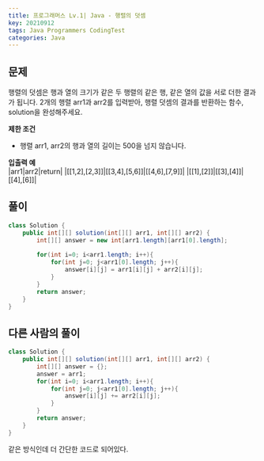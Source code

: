 ```yaml
---
title: 프로그래머스 Lv.1| Java - 행렬의 덧셈
key: 20210912
tags: Java Programmers CodingTest
categories: Java
---
```


## 문제

행렬의 덧셈은 행과 열의 크기가 같은 두 행렬의 같은 행, 같은 열의 값을 서로 더한 결과가 됩니다. 2개의 행렬 arr1과 arr2를 입력받아, 행렬 덧셈의 결과를 반환하는 함수, solution을 완성해주세요.    

**제한 조건**  
* 행렬 arr1, arr2의 행과 열의 길이는 500을 넘지 않습니다.  

**입출력 예**  
|arr1|arr2|return|
|[[1,2],[2,3]]|[[3,4],[5,6]]|[[4,6],[7,9]]|
|[[1],[2]]|[[3],[4]]|[[4],[6]]|

## 풀이
~~~java
class Solution {
    public int[][] solution(int[][] arr1, int[][] arr2) {
        int[][] answer = new int[arr1.length][arr1[0].length];
        
        for(int i=0; i<arr1.length; i++){
            for(int j=0; j<arr1[0].length; j++){
                answer[i][j] = arr1[i][j] + arr2[i][j];
            }
        }        
        return answer;
    }
}
~~~

## 다른 사람의 풀이
~~~java
class Solution {
    public int[][] solution(int[][] arr1, int[][] arr2) {
        int[][] answer = {};
        answer = arr1;
        for(int i=0; i<arr1.length; i++){
            for(int j=0; j<arr1[0].length; j++){
                answer[i][j] += arr2[i][j];
            }
        }
        return answer;
    }
}
~~~

같은 방식인데 더 간단한 코드로 되어있다.  